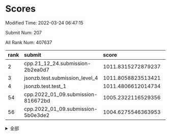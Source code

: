 # Scores

Modified Time: 2022-03-24 06:47:15

Submit Num: 207

All Rank Num: 407637

| rank |               submit               |       score        |       sigma        | pk_num |
| :--- | :--------------------------------- | :----------------- | :----------------- | :----- |
| 2    | cpp.21_12_24.submission-2b2ea0d7   | 1011.8315272879237 | 0.7984796792610658 | 7877   |
| 3    | jsonzb.test.submission_level_4     | 1011.8058823513421 | 0.7801090369861858 | 7877   |
| 4    | jsonzb.test.test_1                 | 1011.4806612014734 | 0.8018798184910828 | 7881   |
| 54   | cpp.2022_01_09.submission-816672bd | 1005.2322116529356 | 0.7338164087881706 | 7875   |
| 56   | cpp.2022_01_09.submission-5b0e3de2 | 1004.6275546363953 | 0.7277749044118488 | 7878   |


<details>
<summary>全部</summary>

| rank |                 submit                 |       score        |       sigma        | pk_num |
| :--- | :------------------------------------- | :----------------- | :----------------- | :----- |
| 1    | gobigger.level_3.submission_level_3_28 | 1011.9367466434855 | 0.7615965788262231 | 7877   |
| 2    | cpp.21_12_24.submission-2b2ea0d7       | 1011.8315272879237 | 0.7984796792610658 | 7877   |
| 3    | jsonzb.test.submission_level_4         | 1011.8058823513421 | 0.7801090369861858 | 7877   |
| 4    | jsonzb.test.test_1                     | 1011.4806612014734 | 0.8018798184910828 | 7881   |
| 5    | gobigger.level_3.submission_level_3_38 | 1011.4338856665433 | 0.7860652887862056 | 7879   |
| 6    | gobigger.level_3.submission_level_3_0  | 1011.4240467688359 | 0.7853625901828427 | 7877   |
| 7    | gobigger.level_3.submission_level_3_22 | 1011.0929558222783 | 0.7783409473067857 | 7880   |
| 8    | gobigger.level_3.submission_level_3_36 | 1011.0876806764101 | 0.7741931366450462 | 7878   |
| 9    | gobigger.level_3.submission_level_3_25 | 1011.0802137947666 | 0.7714755609428157 | 7875   |
| 10   | gobigger.level_3.submission_level_3_47 | 1011.0520686492753 | 0.7586940826464849 | 7877   |
| 11   | gobigger.level_3.submission_level_3_19 | 1010.9937947694898 | 0.7651205216996926 | 7876   |
| 12   | gobigger.level_3.submission_level_3_12 | 1010.9825228912399 | 0.7653456079792385 | 7881   |
| 13   | gobigger.level_3.submission_level_3_26 | 1010.7523873852837 | 0.7587657852879849 | 7880   |
| 14   | gobigger.level_3.submission_level_3_33 | 1010.7161401911076 | 0.7731757271410128 | 7879   |
| 15   | gobigger.level_3.submission_level_3_42 | 1010.7083106512999 | 0.752901862539292  | 7879   |
| 16   | gobigger.level_3.submission_level_3_24 | 1010.5474874596612 | 0.7762207124957867 | 7874   |
| 17   | gobigger.level_3.submission_level_3_21 | 1010.54282798443   | 0.762109199876419  | 7880   |
| 18   | gobigger.level_3.submission_level_3_20 | 1010.5194246767935 | 0.7513973487969251 | 7880   |
| 19   | gobigger.level_3.submission_level_3_49 | 1010.4826716691795 | 0.7573922449157283 | 7877   |
| 20   | gobigger.level_3.submission_level_3_27 | 1010.4039138617335 | 0.7654489108023702 | 7877   |
| 21   | gobigger.level_3.submission_level_3_29 | 1010.4020779145101 | 0.7711739236373473 | 7877   |
| 22   | gobigger.level_3.submission_level_3_1  | 1010.3415707205193 | 0.7674225474055493 | 7874   |
| 23   | gobigger.level_3.submission_level_3_45 | 1010.3297785164183 | 0.7444022097946671 | 7876   |
| 24   | gobigger.level_3.submission_level_3_18 | 1010.2822168527758 | 0.7395234515825216 | 7871   |
| 25   | gobigger.level_3.submission_level_3_2  | 1010.1801606116594 | 0.7595783045332021 | 7878   |
| 26   | gobigger.level_3.submission_level_3_5  | 1010.115112413433  | 0.7439930483294753 | 7881   |
| 27   | gobigger.level_3.submission_level_3_15 | 1010.0241758614264 | 0.7673474522161903 | 7873   |
| 28   | gobigger.level_3.submission_level_3_17 | 1009.8293967148892 | 0.7531869944281124 | 7879   |
| 29   | gobigger.level_3.submission_level_3_9  | 1009.8129386251662 | 0.7555968038243228 | 7878   |
| 30   | gobigger.level_3.submission_level_3_44 | 1009.8066363459009 | 0.7511766992580283 | 7871   |
| 31   | gobigger.level_3.submission_level_3_6  | 1009.6139029557588 | 0.7613491828163654 | 7877   |
| 32   | gobigger.level_3.submission_level_3_34 | 1009.5908814771778 | 0.75797187884332   | 7874   |
| 33   | gobigger.level_3.submission_level_3_11 | 1009.5804899009455 | 0.7446641193868643 | 7871   |
| 34   | gobigger.level_3.submission_level_3_48 | 1009.5751090725958 | 0.7535495109040979 | 7880   |
| 35   | gobigger.level_3.submission_level_3_46 | 1009.5577187688888 | 0.7665572682755544 | 7879   |
| 36   | gobigger.level_3.submission_level_3_37 | 1009.5167007269015 | 0.7381681774939157 | 7876   |
| 37   | gobigger.level_3.submission_level_3_43 | 1009.506528554431  | 0.7322665327368175 | 7882   |
| 38   | gobigger.level_3.submission_level_3_13 | 1009.4550507499629 | 0.7461771954562524 | 7878   |
| 39   | gobigger.level_3.submission_level_3_41 | 1009.4086590252253 | 0.7678077194367411 | 7876   |
| 40   | gobigger.level_3.submission_level_3_35 | 1009.3722852719009 | 0.7346065701100367 | 7878   |
| 41   | gobigger.level_3.submission_level_3_16 | 1009.3071371311659 | 0.7499956889607384 | 7876   |
| 42   | gobigger.level_3.submission_level_3_3  | 1009.3046497188817 | 0.760573341654587  | 7876   |
| 43   | gobigger.level_3.submission_level_3_8  | 1009.3028710927108 | 0.7333436786584262 | 7879   |
| 44   | gobigger.level_3.submission_level_3_7  | 1009.1579725104684 | 0.7657548829911685 | 7882   |
| 45   | gobigger.level_3.submission_level_3_40 | 1009.1123615524389 | 0.7442420685958004 | 7878   |
| 46   | gobigger.level_3.submission_level_3_31 | 1008.9824863468174 | 0.747483582404976  | 7881   |
| 47   | gobigger.level_3.submission_level_3_14 | 1008.7332183900099 | 0.7374067094522097 | 7876   |
| 48   | gobigger.level_3.submission_level_3_4  | 1008.3385573309627 | 0.7451518766185816 | 7877   |
| 49   | gobigger.level_3.submission_level_3_10 | 1008.2451559271117 | 0.7424377903839798 | 7878   |
| 50   | gobigger.level_3.submission_level_3_39 | 1008.1904873098587 | 0.7192500910071181 | 7882   |
| 51   | gobigger.level_3.submission_level_3_23 | 1008.1129698892246 | 0.7367907973411536 | 7877   |
| 52   | gobigger.level_3.submission_level_3_32 | 1007.6978095850427 | 0.7293328453079    | 7880   |
| 53   | gobigger.level_3.submission_level_3_30 | 1007.1614955470391 | 0.7207177197126978 | 7880   |
| 54   | cpp.2022_01_09.submission-816672bd     | 1005.2322116529356 | 0.7338164087881706 | 7875   |
| 55   | gobigger.level_1.submission_level_1_3  | 1004.9844392082742 | 0.7121039681514097 | 7880   |
| 56   | cpp.2022_01_09.submission-5b0e3de2     | 1004.6275546363953 | 0.7277749044118488 | 7878   |
| 57   | gobigger.level_1.submission_level_1_49 | 1004.5775953765751 | 0.726696699627986  | 7876   |
| 58   | gobigger.level_1.submission_level_1_14 | 1004.5212143869594 | 0.7188462820472746 | 7877   |
| 59   | gobigger.level_1.submission_level_1_10 | 1004.4143548940253 | 0.7273761882631882 | 7881   |
| 60   | gobigger.level_1.submission_level_1_41 | 1004.252358497852  | 0.7206475305905891 | 7877   |
| 61   | gobigger.level_1.submission_level_1_31 | 1004.0624521995504 | 0.6993057348012411 | 7875   |
| 62   | gobigger.level_1.submission_level_1_11 | 1004.0517715742509 | 0.7329387845485497 | 7877   |
| 63   | gobigger.level_1.submission_level_1_24 | 1003.9770814543965 | 0.7176903004514117 | 7877   |
| 64   | gobigger.level_1.submission_level_1_23 | 1003.9358394120629 | 0.7159575696607193 | 7875   |
| 65   | gobigger.level_1.submission_level_1_6  | 1003.8887223863585 | 0.7146594189683226 | 7877   |
| 66   | gobigger.level_1.submission_level_1_29 | 1003.8871926926143 | 0.7183517601006202 | 7877   |
| 67   | gobigger.level_1.submission_level_1_48 | 1003.8862920463463 | 0.7220499321992702 | 7875   |
| 68   | gobigger.level_1.submission_level_1_4  | 1003.8747822696217 | 0.7099474011051639 | 7881   |
| 69   | gobigger.level_1.submission_level_1_36 | 1003.8716136911363 | 0.7157364607105394 | 7875   |
| 70   | gobigger.level_1.submission_level_1_20 | 1003.8555832417609 | 0.705789903938591  | 7879   |
| 71   | gobigger.level_1.submission_level_1_34 | 1003.7946679149026 | 0.7067847038705762 | 7879   |
| 72   | gobigger.level_1.submission_level_1_30 | 1003.7668015238925 | 0.7161865765381313 | 7877   |
| 73   | gobigger.level_1.submission_level_1_16 | 1003.7488870311007 | 0.7100539058666913 | 7878   |
| 74   | gobigger.level_1.submission_level_1_18 | 1003.747316669335  | 0.7157124222263818 | 7879   |
| 75   | gobigger.level_1.submission_level_1_42 | 1003.7309538351046 | 0.7159647916645732 | 7877   |
| 76   | gobigger.level_1.submission_level_1_19 | 1003.6105381672829 | 0.7169704772797456 | 7878   |
| 77   | gobigger.level_1.submission_level_1_12 | 1003.5767518531185 | 0.7081485771097105 | 7875   |
| 78   | gobigger.level_1.submission_level_1_5  | 1003.5549707055723 | 0.7093543591825797 | 7876   |
| 79   | gobigger.level_1.submission_level_1_13 | 1003.5239988452905 | 0.7146219798154833 | 7876   |
| 80   | gobigger.level_1.submission_level_1_37 | 1003.4896852520255 | 0.7258678128403553 | 7877   |
| 81   | gobigger.level_1.submission_level_1_22 | 1003.3733847781194 | 0.714395143926449  | 7878   |
| 82   | gobigger.level_1.submission_level_1_2  | 1003.3202666865014 | 0.7126549082351401 | 7883   |
| 83   | gobigger.level_1.submission_level_1_43 | 1003.1973578054153 | 0.7197400544555466 | 7873   |
| 84   | gobigger.level_1.submission_level_1_1  | 1003.1778505602907 | 0.71446888253409   | 7876   |
| 85   | gobigger.level_1.submission_level_1_21 | 1003.157460022975  | 0.7189162665967018 | 7881   |
| 86   | gobigger.level_1.submission_level_1_38 | 1003.0811738337103 | 0.7226251412919724 | 7874   |
| 87   | gobigger.level_1.submission_level_1_17 | 1003.0018626871706 | 0.7153657700677076 | 7874   |
| 88   | gobigger.level_1.submission_level_1_9  | 1002.8903295335866 | 0.6995969452470788 | 7878   |
| 89   | gobigger.level_1.submission_level_1_40 | 1002.8409051696374 | 0.7253248959498809 | 7878   |
| 90   | gobigger.level_1.submission_level_1_15 | 1002.8132177899411 | 0.714249849287658  | 7873   |
| 91   | gobigger.level_1.submission_level_1_35 | 1002.7340258927552 | 0.7108778318400757 | 7880   |
| 92   | gobigger.level_1.submission_level_1_7  | 1002.6700674112271 | 0.7133252318346545 | 7874   |
| 93   | gobigger.level_1.submission_level_1_26 | 1002.6520434787355 | 0.7026190734173218 | 7875   |
| 94   | gobigger.level_1.submission_level_1_39 | 1002.6317850970444 | 0.7310575793773425 | 7874   |
| 95   | gobigger.level_1.submission_level_1_45 | 1002.6174475226888 | 0.7241827652782336 | 7877   |
| 96   | gobigger.level_1.submission_level_1_46 | 1002.5844890726247 | 0.7116510482748442 | 7877   |
| 97   | gobigger.level_1.submission_level_1_44 | 1002.5481155233944 | 0.7066953352956312 | 7875   |
| 98   | gobigger.level_1.submission_level_1_8  | 1002.5266420877455 | 0.718745122433337  | 7872   |
| 99   | gobigger.level_1.submission_level_1_0  | 1002.3876603749508 | 0.7087301372768082 | 7877   |
| 100  | gobigger.level_1.submission_level_1_32 | 1002.2882288251775 | 0.7061743298345721 | 7876   |
| 101  | gobigger.level_1.submission_level_1_25 | 1002.2627013236046 | 0.7120835601685718 | 7875   |
| 102  | gobigger.level_1.submission_level_1_33 | 1002.1024099729307 | 0.7057989933501626 | 7874   |
| 103  | gobigger.level_1.submission_level_1_27 | 1002.0539590051665 | 0.720214607224346  | 7880   |
| 104  | gobigger.level_1.submission_level_1_47 | 1001.7708536625976 | 0.7107117985797443 | 7877   |
| 105  | gobigger.level_1.submission_level_1_28 | 1001.463908122449  | 0.7130146015691146 | 7880   |
| 106  | gobigger.random.submission_random_33   | 997.7392535086732  | 0.7056177915170143 | 7877   |
| 107  | gobigger.random.submission_random_32   | 997.2729487686182  | 0.7142010770694794 | 7874   |
| 108  | gobigger.random.submission_random_37   | 997.222927764545   | 0.6990578847945959 | 7873   |
| 109  | gobigger.random.submission_random_21   | 996.7451462022182  | 0.7167755822090228 | 7875   |
| 110  | gobigger.random.submission_random_25   | 996.7412095681184  | 0.7055072918111568 | 7875   |
| 111  | gobigger.random.submission_random_6    | 996.6871610522192  | 0.7127149102065015 | 7878   |
| 112  | gobigger.random.submission_random_9    | 996.6454479816481  | 0.7070586343426853 | 7872   |
| 113  | gobigger.random.submission_random_40   | 996.5643391990212  | 0.7020415752807898 | 7874   |
| 114  | gobigger.random.submission_random_8    | 996.5362248045127  | 0.7146236236997531 | 7875   |
| 115  | gobigger.random.submission_random_20   | 996.471563933258   | 0.7163211960254982 | 7874   |
| 116  | gobigger.random.submission_random_23   | 996.4344677111636  | 0.7050942050738678 | 7880   |
| 117  | gobigger.random.submission_random_26   | 996.4339928969997  | 0.717613070349931  | 7874   |
| 118  | gobigger.random.submission_random_5    | 996.3848710683695  | 0.7107591991789102 | 7879   |
| 119  | gobigger.random.submission_random_7    | 996.2810986811836  | 0.7093643443327035 | 7875   |
| 120  | gobigger.random.submission_random_0    | 996.2657260149014  | 0.7064439341612305 | 7880   |
| 121  | gobigger.random.submission_random_42   | 996.191126941236   | 0.7207101111544302 | 7878   |
| 122  | gobigger.random.submission_random_46   | 996.1878866039677  | 0.7168661321909882 | 7877   |
| 123  | gobigger.random.submission_random_30   | 996.1578773631303  | 0.7202207330715337 | 7877   |
| 124  | gobigger.random.submission_random_39   | 996.146724090999   | 0.7267511104137503 | 7879   |
| 125  | gobigger.random.submission_random_4    | 996.112228459391   | 0.718316006332648  | 7877   |
| 126  | gobigger.random.submission_random_27   | 996.0984569580895  | 0.7234022228658085 | 7873   |
| 127  | gobigger.random.submission_random_35   | 996.0869787285014  | 0.7142190309774508 | 7881   |
| 128  | gobigger.random.submission_random_15   | 996.0812620970778  | 0.7086871857002686 | 7877   |
| 129  | gobigger.random.submission_random_29   | 995.9956048723407  | 0.7087836251152504 | 7874   |
| 130  | gobigger.random.submission_random_2    | 995.9570312373264  | 0.7175030560183909 | 7880   |
| 131  | gobigger.random.submission_random_1    | 995.9427094941947  | 0.7052514067682312 | 7880   |
| 132  | gobigger.random.submission_random_49   | 995.8884921639574  | 0.7176233526257846 | 7876   |
| 133  | gobigger.random.submission_random_34   | 995.8739395493459  | 0.7146531193323697 | 7874   |
| 134  | gobigger.random.submission_random_47   | 995.7737529863019  | 0.7191498678603052 | 7874   |
| 135  | gobigger.random.submission_random_44   | 995.7354792775484  | 0.7054466096285181 | 7882   |
| 136  | gobigger.random.submission_random_19   | 995.6301961629985  | 0.7019233919608578 | 7874   |
| 137  | gobigger.random.submission_random_17   | 995.5933531305672  | 0.7095017728938873 | 7877   |
| 138  | gobigger.random.submission_random_28   | 995.5869603385055  | 0.7047225014740203 | 7879   |
| 139  | gobigger.random.submission_random_3    | 995.5618476949348  | 0.7207854205739457 | 7879   |
| 140  | gobigger.random.submission_random_43   | 995.5544357503641  | 0.7007713291958909 | 7881   |
| 141  | gobigger.random.submission_random_11   | 995.5326953677172  | 0.7126341075910887 | 7876   |
| 142  | gobigger.random.submission_random_18   | 995.4994441409686  | 0.7052502115207894 | 7875   |
| 143  | gobigger.random.submission_random_14   | 995.4069441842796  | 0.7140083389765678 | 7880   |
| 144  | gobigger.random.submission_random_36   | 995.3677589840203  | 0.7154005550410674 | 7878   |
| 145  | gobigger.random.submission_random_41   | 995.2992153651622  | 0.7206959127432703 | 7877   |
| 146  | gobigger.random.submission_random_12   | 995.257676778863   | 0.719480019158924  | 7875   |
| 147  | gobigger.random.submission_random_45   | 995.2534062214759  | 0.7110070950214298 | 7882   |
| 148  | gobigger.random.submission_random_13   | 995.200804793283   | 0.711977083125612  | 7879   |
| 149  | gobigger.random.submission_random_38   | 995.1193631927821  | 0.7226899566673298 | 7871   |
| 150  | gobigger.random.submission_random_48   | 995.1104868661849  | 0.7226644218279089 | 7879   |
| 151  | gobigger.random.submission_random_31   | 995.0182089424721  | 0.715073703844124  | 7874   |
| 152  | gobigger.random.submission_random_16   | 994.899604365192   | 0.7063549513726111 | 7877   |
| 153  | gobigger.random.submission_random_10   | 994.8338627578657  | 0.7339300816311336 | 7876   |
| 154  | gobigger.random.submission_random_22   | 994.7993345272454  | 0.7175716482661226 | 7871   |
| 155  | gobigger.level_2.submission_level_2_44 | 994.1128006893807  | 0.7301571095125315 | 7872   |
| 156  | gobigger.random.submission_random_24   | 993.9427499599337  | 0.7127898619197514 | 7881   |
| 157  | gobigger.level_2.submission_level_2_48 | 993.9025180878664  | 0.7120954706047469 | 7872   |
| 158  | gobigger.level_2.submission_level_2_25 | 993.6040046252599  | 0.7112197967717399 | 7883   |
| 159  | gobigger.level_2.submission_level_2_24 | 993.5612753304962  | 0.7372078343118116 | 7880   |
| 160  | gobigger.level_2.submission_level_2_6  | 993.4921421032183  | 0.7282790239597778 | 7878   |
| 161  | gobigger.level_2.submission_level_2_19 | 993.4646636276877  | 0.734103424793033  | 7880   |
| 162  | gobigger.level_2.submission_level_2_49 | 993.3054969368696  | 0.7387066994794186 | 7875   |
| 163  | gobigger.level_2.submission_level_2_31 | 993.2504736599792  | 0.7249866420731189 | 7878   |
| 164  | gobigger.level_2.submission_level_2_5  | 993.1610751300292  | 0.716706849606294  | 7876   |
| 165  | gobigger.level_2.submission_level_2_11 | 993.071338400809   | 0.7305545273218661 | 7876   |
| 166  | gobigger.level_2.submission_level_2_40 | 992.9005729805135  | 0.7470886247800318 | 7877   |
| 167  | gobigger.level_2.submission_level_2_22 | 992.8924947319078  | 0.7499949966344271 | 7876   |
| 168  | gobigger.level_2.submission_level_2_30 | 992.7689659236282  | 0.7365609888219775 | 7875   |
| 169  | gobigger.level_2.submission_level_2_0  | 992.7664938050924  | 0.731529137986872  | 7877   |
| 170  | gobigger.level_2.submission_level_2_9  | 992.7577624836014  | 0.7487097882662584 | 7870   |
| 171  | gobigger.level_2.submission_level_2_4  | 992.7229584589201  | 0.7229643097811181 | 7881   |
| 172  | gobigger.level_2.submission_level_2_47 | 992.7164168304871  | 0.7576190976243645 | 7875   |
| 173  | gobigger.level_2.submission_level_2_13 | 992.6692362087254  | 0.7330329764820884 | 7880   |
| 174  | gobigger.level_2.submission_level_2_18 | 992.5883798864055  | 0.7417534352634374 | 7880   |
| 175  | gobigger.level_2.submission_level_2_29 | 992.5338689208794  | 0.741386379225609  | 7877   |
| 176  | gobigger.level_2.submission_level_2_45 | 992.4925339136761  | 0.7469761048016277 | 7876   |
| 177  | gobigger.level_2.submission_level_2_46 | 992.4333737606551  | 0.7415850490467201 | 7881   |
| 178  | gobigger.level_2.submission_level_2_32 | 992.3755582669049  | 0.7433533790752702 | 7877   |
| 179  | gobigger.level_2.submission_level_2_41 | 992.3376920757236  | 0.7286138556663301 | 7874   |
| 180  | gobigger.level_2.submission_level_2_36 | 992.3040882504716  | 0.7556600631211409 | 7876   |
| 181  | gobigger.level_2.submission_level_2_37 | 992.2944557515058  | 0.7517171999533252 | 7879   |
| 182  | gobigger.level_2.submission_level_2_42 | 992.2700495348035  | 0.7450392735556427 | 7878   |
| 183  | gobigger.level_2.submission_level_2_33 | 992.2416717126179  | 0.7301844643656892 | 7876   |
| 184  | gobigger.level_2.submission_level_2_38 | 992.2291260304522  | 0.7380412405094947 | 7878   |
| 185  | gobigger.level_2.submission_level_2_8  | 992.2051537632699  | 0.739771702858873  | 7874   |
| 186  | gobigger.level_2.submission_level_2_43 | 992.1674554835434  | 0.7337104521508079 | 7880   |
| 187  | gobigger.level_2.submission_level_2_39 | 992.1531133013552  | 0.7399071972600977 | 7880   |
| 188  | gobigger.level_2.submission_level_2_17 | 992.1235749614121  | 0.7400176904076596 | 7879   |
| 189  | gobigger.level_2.submission_level_2_3  | 992.009283494103   | 0.7400977893834929 | 7879   |
| 190  | gobigger.level_2.submission_level_2_7  | 991.9974262481321  | 0.7598493851908299 | 7879   |
| 191  | gobigger.level_2.submission_level_2_35 | 991.9925871153621  | 0.7375157353247317 | 7880   |
| 192  | gobigger.level_2.submission_level_2_10 | 991.9460888824638  | 0.7456583731443266 | 7881   |
| 193  | gobigger.level_2.submission_level_2_26 | 991.9117754849542  | 0.744094173419645  | 7875   |
| 194  | gobigger.level_2.submission_level_2_21 | 991.8887195207815  | 0.749513948977529  | 7876   |
| 195  | gobigger.level_2.submission_level_2_2  | 991.827718282945   | 0.7567804291393199 | 7871   |
| 196  | gobigger.level_2.submission_level_2_1  | 991.7950245700364  | 0.7356797656764157 | 7879   |
| 197  | gobigger.level_2.submission_level_2_34 | 991.6985461280317  | 0.7301660138059702 | 7868   |
| 198  | gobigger.level_2.submission_level_2_27 | 991.6529305419458  | 0.7308061048329506 | 7879   |
| 199  | gobigger.level_2.submission_level_2_15 | 991.5383052038761  | 0.7417168399762063 | 7879   |
| 200  | gobigger.level_2.submission_level_2_14 | 991.5226820670131  | 0.7744583124849128 | 7876   |
| 201  | gobigger.level_2.submission_level_2_16 | 991.3301490381484  | 0.7672477216178761 | 7879   |
| 202  | gobigger.level_2.submission_level_2_23 | 991.161183891334   | 0.7441949959226696 | 7879   |
| 203  | gobigger.level_2.submission_level_2_20 | 991.0933816074756  | 0.7444569327620517 | 7876   |
| 204  | gobigger.level_2.submission_level_2_28 | 990.9748112560402  | 0.7632119659962765 | 7879   |
| 205  | gobigger.level_2.submission_level_2_12 | 990.7153700100456  | 0.7722951872204262 | 7880   |
| 206  | gobigger.none.submission_none_0        | 978.4650887780449  | 1.3143913262918232 | 7874   |
| 207  | gobigger.none.submission_none_1        | 977.0980501986029  | 1.3891666451025368 | 7874   |

</details>